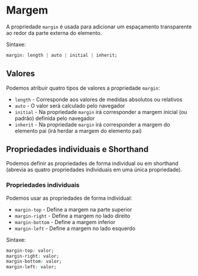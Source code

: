 # Margem

A propriedade `margin` é usada para adicionar um espaçamento transparente ao redor da parte externa do elemento.

Sintaxe:

```css
margin: length | auto | initial | inherit;
```

## Valores

Podemos atribuir quatro tipos de valores a propriedade `margin`:

* `length` - Corresponde aos valores de medidas absolutos ou relativos
* `auto` - O valor será calculado pelo navegador
* `initial` - Na propriedade `margin` irá corresponder a margem inicial (ou padrão) definida pelo navegador
* `inherit` - Na propriedade `margin` irá corresponder a margem do elemento pai (irá herdar a margem do elemento pai)

## Propriedades individuais e Shorthand

Podemos definir as propriedades de forma individual ou em shorthand (abrevia as quatro propriedades individuais em uma única propriedade).

### Propriedades individuais

Podemos usar as propriedades de forma individual:

* `margin-top` - Define a margem na parte superior
* `margin-right` - Define a margem no lado direito
* `margin-bottom` - Define a margem inferior
* `margin-left` - Define a margem no lado esquerdo

Sintaxe:

```css
margin-top: valor;
margin-right: valor;
margin-bottom: valor;
margin-left: valor;
```

